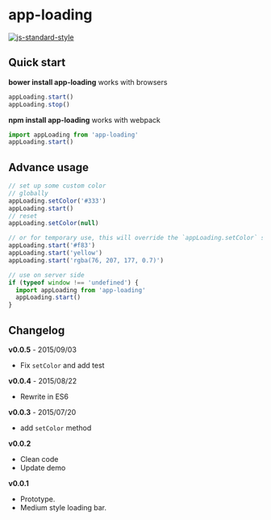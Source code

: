 # app-loading

[![js-standard-style](https://cdn.rawgit.com/feross/standard/master/badge.svg)](https://github.com/feross/standard)


## Quick start

**bower install app-loading** works with browsers

```javascript
appLoading.start()
appLoading.stop()
```

**npm install app-loading** works with webpack

```javascript
import appLoading from 'app-loading'
appLoading.start()
```

## Advance usage

```javascript
// set up some custom color
// globally
appLoading.setColor('#333')
appLoading.start()
// reset
appLoading.setColor(null)

// or for temporary use, this will override the `appLoading.setColor` setting
appLoading.start('#f83')
appLoading.start('yellow')
appLoading.start('rgba(76, 207, 177, 0.7)')

// use on server side
if (typeof window !== 'undefined') {
  import appLoading from 'app-loading'
  appLoading.start()
}
```

## Changelog

**v0.0.5** - 2015/09/03

- Fix `setColor` and add test

**v0.0.4** - 2015/08/22

- Rewrite in ES6

**v0.0.3** - 2015/07/20

- add `setColor` method

**v0.0.2**

- Clean code
- Update demo

**v0.0.1**

- Prototype.
- Medium style loading bar.
